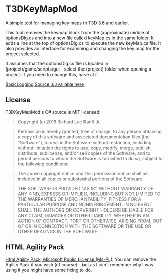 # T3DKeyMapMod
A simple tool for managing key maps in T3D 3.6 and earlier.

This tool removes the keymap block from the (approximate) middle of optionsDlg.cs and into a new file called keyMap.cs in the same folder.  It adds a line at the top of optionsDlg.cs to execute the new keyMap.cs file.  It also provides an interface for examining and changing the key map for the project selected.

It assumes that the optionsDlg.cs file is located in (project)/game/scripts/gui - select the (project) folder when opening a project.  If you need to change this, have at it.

[BasicLogging Source is available here](https://github.com/RichardRanft/BasicLogging "BasicLoggingSource is available here").

## License
T3DKeyMapMod's C# source is MIT licensed:
> Copyright (c) 2016 Richard Lee Ranft Jr.

> Permission is hereby granted, free of charge, to any person obtaining a copy of this software and associated documentation files (the "Software"), to deal in the Software without restriction, including without limitation the rights to use, copy, modify, merge, publish, distribute, sublicense, and/or sell copies of the Software, and to permit persons to whom the Software is furnished to do so, subject to the following conditions:

> The above copyright notice and this permission notice shall be included in all copies or substantial portions of the Software.

> THE SOFTWARE IS PROVIDED "AS IS", WITHOUT WARRANTY OF ANY KIND, EXPRESS OR IMPLIED, INCLUDING BUT NOT LIMITED TO THE WARRANTIES OF MERCHANTABILITY, FITNESS FOR A PARTICULAR PURPOSE AND NONINFRINGEMENT. IN NO EVENT SHALL THE AUTHORS OR COPYRIGHT HOLDERS BE LIABLE FOR  ANY CLAIM, DAMAGES OR OTHER LIABILITY, WHETHER IN AN ACTION OF CONTRACT, TORT OR OTHERWISE, ARISING FROM, OUT OF OR IN CONNECTION WITH THE SOFTWARE OR THE USE OR OTHER DEALINGS IN THE SOFTWARE.

## HTML Agility Pack
[Html Agility Pack; Microsoft Public License (Ms-PL)](https://htmlagilitypack.codeplex.com/license "Html Agility Pack; Microsoft Public License (Ms-PL)").
You can remove the Agility Pack if you wish (of course) - but as I can't remember why I was using it you might have some fixing to do.
